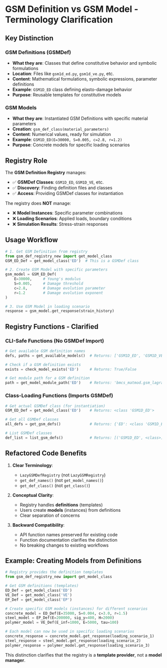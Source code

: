 # GSM Definition vs GSM Model - Terminology Clarification

## Key Distinction

### GSM Definitions (GSMDef)
- **What they are**: Classes that define constitutive behavior and symbolic formulations
- **Location**: Files like `gsm1d_ed.py`, `gsm1d_ve.py`, etc.
- **Content**: Mathematical formulations, symbolic expressions, parameter definitions
- **Example**: `GSM1D_ED` class defining elasto-damage behavior
- **Purpose**: Reusable templates for constitutive models

### GSM Models  
- **What they are**: Instantiated GSM Definitions with specific material parameters
- **Creation**: `gsm_def_class(material_parameters)` 
- **Content**: Numerical values, ready for simulation
- **Example**: `GSM1D_ED(E=30000, S=0.005, c=2.8, r=1.2)` 
- **Purpose**: Concrete models for specific loading scenarios

## Registry Role

The **GSM Definition Registry** manages:
- ✅ **GSMDef Classes**: `GSM1D_ED`, `GSM1D_VE`, etc.
- ✅ **Discovery**: Finding definition files and classes
- ✅ **Access**: Providing GSMDef classes for instantiation

The registry does **NOT** manage:
- ❌ **Model Instances**: Specific parameter combinations
- ❌ **Loading Scenarios**: Applied loads, boundary conditions  
- ❌ **Simulation Results**: Stress-strain responses

## Usage Workflow

```python
# 1. Get GSM Definition from registry
from gsm_def_registry_new import get_model_class
GSM_ED_Def = get_model_class('ED')  # This is a GSMDef class

# 2. Create GSM Model with specific parameters  
gsm_model = GSM_ED_Def(
    E=30000,     # Young's modulus
    S=0.005,     # Damage threshold
    c=2.8,       # Damage evolution parameter
    r=1.2        # Damage evolution exponent
)

# 3. Use GSM Model in loading scenario
response = gsm_model.get_response(strain_history)
```

## Registry Functions - Clarified

### CLI-Safe Functions (No GSMDef Import)
```python
# Get available GSM definition names
defs, paths = get_available_models()  # Returns: ['GSM1D_ED', 'GSM1D_VE', ...]

# Check if a GSM definition exists  
exists = check_model_exists('ED')     # Returns: True/False

# Get module path for a GSM definition
path = get_model_module_path('ED')    # Returns: 'bmcs_matmod.gsm_lagrange.gsm1d_ed'
```

### Class-Loading Functions (Imports GSMDef)
```python
# Get actual GSMDef class (for instantiation)
GSM_ED_Def = get_model_class('ED')    # Returns: <class 'GSM1D_ED'>

# Get all GSMDef classes
all_defs = get_gsm_defs()             # Returns: {'ED': <class 'GSM1D_ED'>, ...}

# List GSMDef classes  
def_list = list_gsm_defs()            # Returns: [('GSM1D_ED', <class>), ...]
```

## Refactored Code Benefits

1. **Clear Terminology**: 
   - `LazyGSMDefRegistry` (not `LazyGSMRegistry`)
   - `get_def_names()` (not `get_model_names()`)
   - `get_def_class()` (not `get_class()`)

2. **Conceptual Clarity**:
   - Registry handles **definitions** (templates)
   - Users create **models** (instances) from definitions
   - Clear separation of concerns

3. **Backward Compatibility**:
   - API function names preserved for existing code
   - Function documentation clarifies the distinction
   - No breaking changes to existing workflows

## Example: Creating Models from Definitions

```python
# Registry provides the definition templates
from gsm_def_registry_new import get_model_class

# Get GSM definitions (templates)
ED_Def = get_model_class('ED')
VE_Def = get_model_class('VE') 
EP_Def = get_model_class('EP')

# Create specific GSM models (instances) for different scenarios
concrete_model = ED_Def(E=35000, S=0.004, c=3.0, r=1.5)
steel_model = EP_Def(E=200000, sig_y=400, H=2000)
polymer_model = VE_Def(E_inf=1000, E=5000, tau=100)

# Each model can now be used in specific loading scenarios
concrete_response = concrete_model.get_response(loading_scenario_1)
steel_response = steel_model.get_response(loading_scenario_2)
polymer_response = polymer_model.get_response(loading_scenario_3)
```

This distinction clarifies that the registry is a **template provider**, not a **model manager**.
